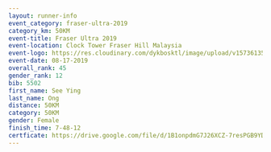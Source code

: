 ```yaml
---
layout: runner-info 
event_category: fraser-ultra-2019 
category_km: 50KM 
event-title: Fraser Ultra 2019 
event-location: Clock Tower Fraser Hill Malaysia 
event-logo: https://res.cloudinary.com/dykbosktl/image/upload/v1573613535/Logo/logo_mfst7w.jpg
event-date: 08-17-2019 
overall_rank: 45
gender_rank: 12
bib: 5502
first_name: See Ying
last_name: Ong
distance: 50KM
category: 50KM
gender: Female
finish_time: 7-48-12
certficate: https://drive.google.com/file/d/1B1onpdmG7J26XCZ-7resPGB9YDoQQfYK/view?usp=sharing
---
```

